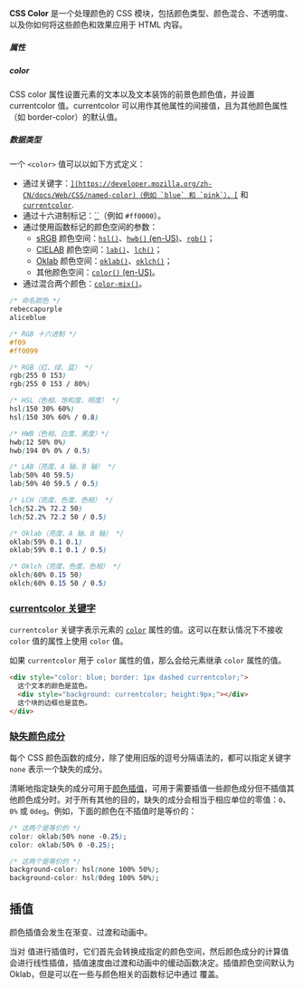 

**CSS Color** 是一个处理颜色的 CSS 模块，包括颜色类型、颜色混合、不透明度、以及你如何将这些颜色和效果应用于 HTML 内容。



##### 属性



##### color

CSS color 属性设置元素的文本以及文本装饰的前景色颜色值，并设置 currentcolor 值。currentcolor 可以用作其他属性的间接值，且为其他颜色属性（如 border-color）的默认值。





##### 数据类型

一个 `<color>` 值可以以如下方式定义：

- 通过关键字：[``](https://developer.mozilla.org/zh-CN/docs/Web/CSS/named-color)（例如 `blue` 和 `pink`）、[``](https://developer.mozilla.org/zh-CN/docs/Web/CSS/system-color) 和 [`currentcolor`](https://developer.mozilla.org/zh-CN/docs/Web/CSS/color_value#currentcolor_关键字).
- 通过十六进制标记：[``](https://developer.mozilla.org/zh-CN/docs/Web/CSS/hex-color)（例如 `#ff0000`）。
- 通过使用函数标记的颜色空间的参数：
  - [sRGB](https://zh.wikipedia.org/wiki/SRGB色彩空间) 颜色空间：[`hsl()`](https://developer.mozilla.org/zh-CN/docs/Web/CSS/color_value/hsl)、[`hwb()` (en-US)](https://developer.mozilla.org/en-US/docs/Web/CSS/color_value/hwb)、[`rgb()`](https://developer.mozilla.org/zh-CN/docs/Web/CSS/color_value/rgb)；
  - [CIELAB](https://zh.wikipedia.org/wiki/CIELAB色彩空间) 颜色空间：[`lab()`](https://developer.mozilla.org/zh-CN/docs/Web/CSS/color_value/lab)、[`lch()`](https://developer.mozilla.org/zh-CN/docs/Web/CSS/color_value/lch)；
  - [Oklab](https://bottosson.github.io/posts/oklab/) 颜色空间：[`oklab()`](https://developer.mozilla.org/zh-CN/docs/Web/CSS/color_value/oklab)、[`oklch()`](https://developer.mozilla.org/zh-CN/docs/Web/CSS/color_value/oklch)；
  - 其他颜色空间：[`color()` (en-US)](https://developer.mozilla.org/en-US/docs/Web/CSS/color_value/color)。
- 通过混合两个颜色：[`color-mix()`](https://developer.mozilla.org/zh-CN/docs/Web/CSS/color_value/color-mix)。

```css
/* 命名颜色 */
rebeccapurple
aliceblue

/* RGB 十六进制 */
#f09
#ff0099

/* RGB（红、绿、蓝） */
rgb(255 0 153)
rgb(255 0 153 / 80%)

/* HSL（色相、饱和度、明度） */
hsl(150 30% 60%)
hsl(150 30% 60% / 0.8)

/* HWB（色相、白度、黑度）*/
hwb(12 50% 0%)
hwb(194 0% 0% / 0.5)

/* LAB（亮度、A 轴、B 轴） */
lab(50% 40 59.5)
lab(50% 40 59.5 / 0.5)

/* LCH（亮度、色度、色相） */
lch(52.2% 72.2 50)
lch(52.2% 72.2 50 / 0.5)

/* Oklab（亮度、A 轴、B 轴） */
oklab(59% 0.1 0.1)
oklab(59% 0.1 0.1 / 0.5)

/* Oklch（亮度、色度、色相） */
oklch(60% 0.15 50)
oklch(60% 0.15 50 / 0.5)
```



### [currentcolor 关键字](https://developer.mozilla.org/zh-CN/docs/Web/CSS/color_value#currentcolor_关键字)

`currentcolor` 关键字表示元素的 [`color`](https://developer.mozilla.org/zh-CN/docs/Web/CSS/color) 属性的值。这可以在默认情况下不接收 `color` 值的属性上使用 `color` 值。

如果 `currentcolor` 用于 `color` 属性的值，那么会给元素继承 `color` 属性的值。

```html
<div style="color: blue; border: 1px dashed currentcolor;">
  这个文本的颜色是蓝色。
  <div style="background: currentcolor; height:9px;"></div>
  这个块的边框也是蓝色。
</div>
```



### [缺失颜色成分](https://developer.mozilla.org/zh-CN/docs/Web/CSS/color_value#缺失颜色成分)

每个 CSS 颜色函数的成分，除了使用旧版的逗号分隔语法的，都可以指定关键字 `none` 表示一个缺失的成分。

清晰地指定缺失的成分可用于[颜色插值](https://developer.mozilla.org/zh-CN/docs/Web/CSS/color_value#带有缺失成分时的插值)，可用于需要插值一些颜色成分但不插值其他颜色成分时。对于所有其他的目的，缺失的成分会相当于相应单位的零值：`0`、`0%` 或 `0deg`。例如，下面的颜色在不插值时是等价的：

```css
/* 这两个是等价的 */
color: oklab(50% none -0.25);
color: oklab(50% 0 -0.25);

/* 这两个是等价的 */
background-color: hsl(none 100% 50%);
background-color: hsl(0deg 100% 50%);
```



## 插值

颜色插值会发生在渐变、过渡和动画中。

当对 <color> 值进行插值时，它们首先会转换成指定的颜色空间，然后颜色成分的计算值会进行线性插值，插值速度由过渡和动画中的缓动函数决定。插值颜色空间默认为 Oklab，但是可以在一些与颜色相关的函数标记中通过 <color-interpolation-method> 覆盖。



